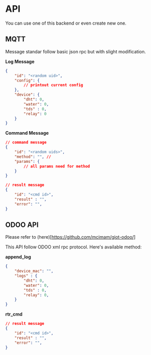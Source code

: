 # API

You can use one of this backend or even create new one.

## MQTT

Message standar follow basic json rpc but with slight modification.

**Log Message**
``` json
{
    "id": "<random uid>",
    "config": {
        // printout current config
    },
    "device": {
        "dht": 0,
        "water": 0,
        "tds" : 0,
        "relay": 0
    }
}
```

**Command Message**
``` json
// command message
{
    "id": "<random uids>",
    "method": "", //
    "params": {
        // all params need for method
    }
} 

// result message
{
    "id": "<cmd id>",
    "result" : "",
    "error": "",
}
```

## ODOO API
Please refer to (here)[https://github.com/mcimam/giot-odoo/]

This API follow ODOO xml rpc protocol. Here's available method:

**append_log**
```json
{
    "device_mac": "",
    "logs" : {
        "dht": 0,
        "water": 0,
        "tds" : 0,
        "relay": 0,
    }
}
```

**rtr_cmd**
```json
// result message
{
    "id": "<cmd id>",
    "result" : "",
    "error": "",
}
```
